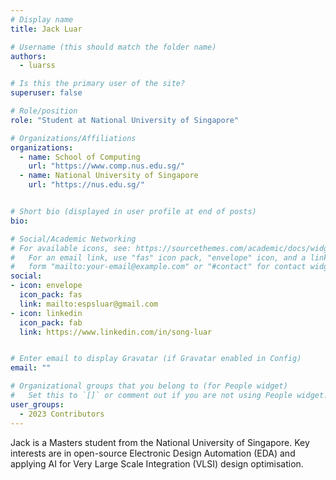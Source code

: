 ```yaml
---
# Display name
title: Jack Luar

# Username (this should match the folder name)
authors:
  - luarss

# Is this the primary user of the site?
superuser: false

# Role/position
role: "Student at National University of Singapore"

# Organizations/Affiliations
organizations:
  - name: School of Computing
    url: "https://www.comp.nus.edu.sg/"
  - name: National University of Singapore
    url: "https://nus.edu.sg/"


# Short bio (displayed in user profile at end of posts)
bio: 

# Social/Academic Networking
# For available icons, see: https://sourcethemes.com/academic/docs/widgets/#icons
#   For an email link, use "fas" icon pack, "envelope" icon, and a link in the
#   form "mailto:your-email@example.com" or "#contact" for contact widget.
social:
- icon: envelope
  icon_pack: fas
  link: mailto:espsluar@gmail.com
- icon: linkedin
  icon_pack: fab
  link: https://www.linkedin.com/in/song-luar


# Enter email to display Gravatar (if Gravatar enabled in Config)
email: ""

# Organizational groups that you belong to (for People widget)
#   Set this to `[]` or comment out if you are not using People widget.  
user_groups:
  - 2023 Contributors
---
```

Jack is a Masters student from the National University of Singapore. Key interests are in open-source Electronic Design Automation (EDA) and applying AI for Very Large Scale Integration (VLSI) design optimisation. 